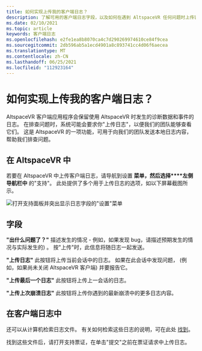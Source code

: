 ```yaml
---
title: 如何实现上传我的客户端日志？
description: 了解可用的客户端日志字段，以及如何在遇到 AltspaceVR 任何问题时上传客户端日志。
ms.date: 02/10/2021
ms.topic: article
keywords: 客户端日志
ms.openlocfilehash: e2fe1ea8b8070ca4c7d290269974610ce84f9cea
ms.sourcegitcommit: 2db596ab5a1ecd4901a8c893741cc4d06f6aecea
ms.translationtype: MT
ms.contentlocale: zh-CN
ms.lasthandoff: 06/25/2021
ms.locfileid: "112923164"
---
```

# <a name="how-do-i-upload-my-client-logs"></a>如何实现上传我的客户端日志？

AltspaceVR 客户端应用程序会保留使用 AltspaceVR 时发生的诊断数据和事件的日志。 在排查问题时，系统可能会要求你"上传日志"，以便我们的团队能够查看它们。 这是 AltspaceVR 的一项功能，可用于向我们的团队发送本地日志内容，帮助我们排查问题。

## <a name="in-altspacevr"></a>在 AltspaceVR 中

若要在 AltspaceVR 中上传客户端日志，请导航到设置 **菜单，然后选择****左侧导航栏中** 的"支持"。 此处提供了多个用于上传日志的选项，如以下屏幕截图所示。

![打开支持面板并突出显示日志字段的"设置"菜单](images/help-altvr-uploadlogs.png)

## <a name="fields"></a>字段

**"出什么问题了？"**
描述发生的情况 - 例如，如果发现 bug，请描述预期发生的情况与实际发生的) 。 按"上传"时，此信息将随日志一起发送。

**"上传日志"** 此按钮将上传当前会话中的日志。 如果在此会话中发现问题， (例如，如果尚未关闭 AltspaceVR 客户端) 并要报告它。

**"上传最后一个日志"** 此按钮将上传上一会话的日志。

**"上传上次崩溃日志"** 此按钮将上传你遇到的最新崩溃中的更多日志内容。

## <a name="in-client-logs"></a>在客户端日志中

还可以从计算机检索日志文件。 有关如何检索这些日志的说明，可在此处 [找到](https://docs.microsoft.com/windows/mixed-reality/altspace-vr/faqs/app-version#in-client-logs)。

找到这些文件后，请打开支持票证，[](https://help.altvr.com/hc/en-us/requests/new)在单击"提交"之前在票证请求中上传日志。
